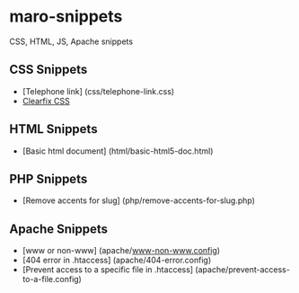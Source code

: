 # maro-snippets
CSS, HTML, JS, Apache snippets

## CSS Snippets

- [Telephone link] (css/telephone-link.css)
- [Clearfix CSS](css/clearfix.css)

## HTML Snippets

- [Basic html document] (html/basic-html5-doc.html)

## PHP Snippets

- [Remove accents for slug] (php/remove-accents-for-slug.php)

## Apache Snippets

- [www or non-www] (apache/www-non-www.config)
- [404 error in .htaccess] (apache/404-error.config)
- [Prevent access to a specific file in .htaccess] (apache/prevent-access-to-a-file.config)


